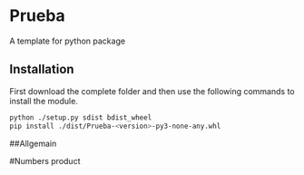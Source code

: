 # Prueba
A template for python package

## Installation

First download the complete folder and then use the following commands to install the module.

```bash
python ./setup.py sdist bdist_wheel
pip install ./dist/Prueba-<version>-py3-none-any.whl
```

##Allgemain

#Numbers product
